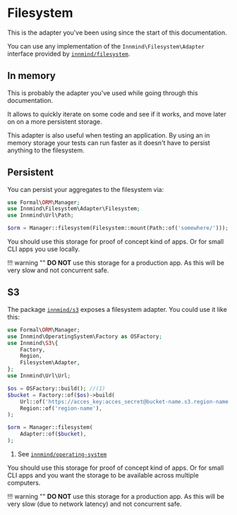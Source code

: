 # Filesystem

This is the adapter you've been using since the start of this documentation.

You can use any implementation of the `Innmind\Filesystem\Adapter` interface provided by [`innmind/filesystem`](https://packagist.org/packages/innmind/filesystem).

## In memory

This is probably the adapter you've used while going through this documentation.

It allows to quickly iterate on some code and see if it works, and move later on on a more persistent storage.

This adapter is also useful when testing an application. By using an in memory storage your tests can run faster as it doesn't have to persist anything to the filesystem.

## Persistent

You can persist your aggregates to the filesystem via:

```php
use Formal\ORM\Manager;
use Innmind\Filesystem\Adapter\Filesystem;
use Innmind\Url\Path;

$orm = Manager::filesystem(Filesystem::mount(Path::of('somewhere/')));
```

You should use this storage for proof of concept kind of apps. Or for small CLI apps you use locally.

!!! warning ""
    **DO NOT** use this storage for a production app. As this will be very slow and not concurrent safe.

## S3

The package [`innmind/s3`](https://packagist.org/packages/innmind/s3) exposes a filesystem adapter. You could use it like this:

```php
use Formal\ORM\Manager;
use Innmind\OperatingSystem\Factory as OSFactory;
use Innmind\S3\{
    Factory,
    Region,
    Filesystem\Adapter,
};
use Innmind\Url\Url;

$os = OSFactory::build(); //(1)
$bucket = Factory::of($os)->build(
    Url::of('https://acces_key:acces_secret@bucket-name.s3.region-name.scw.cloud/'),
    Region::of('region-name'),
);

$orm = Manager::filesystem(
    Adapter::of($bucket),
);
```

1. See [`innmind/operating-system`](https://innmind.github.io/documentation/getting-started/operating-system/)

You should use this storage for proof of concept kind of apps. Or for small CLI apps and you want the storage to be available across multiple computers.

!!! warning ""
    **DO NOT** use this storage for a production app. As this will be very slow (due to network latency) and not concurrent safe.
